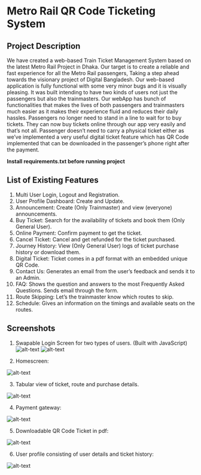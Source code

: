# Metro Rail QR Code Ticketing System

## Project Description
We have created a web-based Train Ticket Management System based on the latest Metro Rail Project in Dhaka. Our target is to create a reliable and fast experience for all the Metro Rail passengers, Taking a step ahead towards the visionary project of Digital Bangladesh. Our web-based application is fully functional with some very minor bugs and it is visually pleasing. It was built intending to have two kinds of users not just the passengers but also the trainmasters. Our webApp has bunch of functionalities that makes the lives of both passengers and trainmasters much easier as it makes their experience fluid and reduces their daily hassles. Passengers no longer need to stand in a line to wait for to buy tickets. They can now buy tickets online through our app very easily and that’s not all. Passenger doesn’t need to carry a physical ticket either as we’ve implemented a very useful digital ticket feature which has QR Code implemented that can be downloaded in the passenger’s phone right after the payment.

**Install requirements.txt before running project**

## List of Existing Features
1.	Multi User Login, Logout and Registration.
2.	User Profile Dashboard: Create and Update.
3.	Announcement: Create (Only Trainmaster) and view (everyone) announcements.
4.	Buy Ticket: Search for the availability of tickets and book them (Only General User).
5.	Online Payment: Confirm payment to get the ticket.
6.	Cancel Ticket: Cancel and get refunded for the ticket purchased.
7.	Journey History: View (Only General User) logs of ticket purchase history or download them.
8.	Digital Ticket: Ticket comes in a pdf format with an embedded unique QR Code.
9.	Contact Us: Generates an email from the user’s feedback and sends it to an Admin.
10.	FAQ: Shows the question and answers to the most Frequently Asked Questions. Sends email through the form.
11.	Route Skipping: Let’s the trainmaster know which routes to skip.
12.	Schedule: Gives an information on the timings and available seats on the routes.

## Screenshots
1. Swapable Login Screen for two types of users. (Built with JavaScript)
![alt-text](https://github.com/saadism777/Metro-Rail-QR-Code-Ticketing-System-CSE299-Project/blob/main/static/images/Picture1.png)
![alt-text](https://github.com/saadism777/Metro-Rail-QR-Code-Ticketing-System-CSE299-Project/blob/main/static/images/Picture2.png)

2. Homescreen:

![alt-text](https://github.com/saadism777/Metro-Rail-QR-Code-Ticketing-System-CSE299-Project/blob/main/static/images/Picture3.png)

3. Tabular view of ticket, route and purchase details.

![alt-text](https://github.com/saadism777/Metro-Rail-QR-Code-Ticketing-System-CSE299-Project/blob/main/static/images/Picture4.png)

4. Payment gateway:

![alt-text](https://github.com/saadism777/Metro-Rail-QR-Code-Ticketing-System-CSE299-Project/blob/main/static/images/Picture5.png)

5. Downloadable QR Code Ticket in pdf:

![alt-text](https://github.com/saadism777/Metro-Rail-QR-Code-Ticketing-System-CSE299-Project/blob/main/static/images/Picture6.png)

6. User profile consisting of user details and ticket history:

![alt-text](https://github.com/saadism777/Metro-Rail-QR-Code-Ticketing-System-CSE299-Project/blob/main/static/images/Picture7.png)
